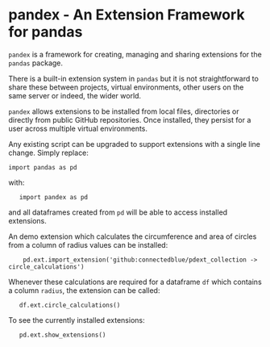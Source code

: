 # pandex - An Extension Framework for pandas

`pandex` is a framework for creating, managing and sharing extensions
for the `pandas` package.

There is a built-in extension system in `pandas` but it is not
straightforward to share these between projects, virtual environments,
other users on the same server or indeed, the wider world.

`pandex` allows extensions to be installed from local files, directories
or directly from public GitHub repositories.  Once installed, they persist 
for a user across multiple virtual environments.

Any existing script can be upgraded to support extensions with a single 
line change. Simply replace:

```
import pandas as pd
```

with:

```
   import pandex as pd
```

and all dataframes created from `pd` will be able to access installed extensions.

An demo extension which calculates the circumference and area of circles from a
column of radius values can be installed:

```
    pd.ext.import_extension('github:connectedblue/pdext_collection -> circle_calculations')
```

Whenever these calculations are required for a dataframe `df` which contains
a column `radius`, the extension can be called:

```
   df.ext.circle_calculations()
```

To see the currently installed extensions:

```
   pd.ext.show_extensions()
```

